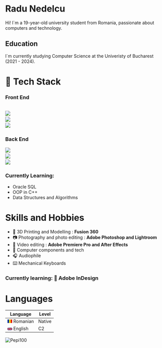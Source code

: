 # Radu Nedelcu

<p>Hi! I`m a 19-year-old university student from Romania, passionate about computers and technology.</p>

## Education

I`m currently studying Computer Science at the Univeristy of Bucharest (2021 - 2024). 


# :open_file_folder: Tech Stack

### Front End

<code> <img src="https://img.shields.io/badge/HTML5-E34F26?style=for-the-badge&logo=html5&logoColor=white"> <img  src="https://img.shields.io/badge/CSS3-1572B6?style=for-the-badge&logo=css3&logoColor=white"> <img  src="https://img.shields.io/badge/JavaScript-F7DF1E?style=for-the-badge&logo=javascript&logoColor=black"> </code>

### Back End
 <code><img src="https://img.shields.io/badge/Python-ffd340?style=for-the-badge&logo=python&logoColor=blue"> <img src="https://img.shields.io/badge/C++-ffffff?style=for-the-badge&logo=c%2B%2B&logoColor=blue"> <img src="https://img.shields.io/badge/x86 Assembly-1a1a1a?style=for-the-badge"></code>

 ### Currently Learning: 
 - Oracle SQL
 - OOP in C++
 - Data Structures and Algorithms






# Skills and Hobbies

- :triangular_ruler: 3D Printing and Modelling : <b> Fusion 360 </b>
- :camera: Photography and photo editing : <b>Adobe Photoshop and Lightroom</b>
- :movie_camera: Video editing : <b>Adobe Premiere Pro and After Effects</b>
- :battery: Computer components and tech
- :headphones: Audiophile 
- :keyboard: Mechanical Keyboards 

### Currently learning: :green_book: Adobe InDesign

# Languages

| Language  | Level |
| --- | --- |
| <img src="./img/ro.svg" width="15" > Romanian | Native |
| <img src="./img/gb.svg" width="15" > English | C2 |

<p><img align="center" src="https://github-readme-stats.vercel.app/api/top-langs?username=pepi100&theme=github_dark&title_color=adbac7&locale=en&layout=compact&border_radius=0&border_color=444c56&custom_title=Most Used Programming Languages&langs_count=5&hide=ejs,c" alt="Pepi100" /></p>


<!-- <p>&nbsp;<img align="center" src="https://github-readme-stats.vercel.app/api?username=pepi100&show_icons=false&theme=dark&title_color=166d3b&locale=en" alt="Pepi100" /></p> -->